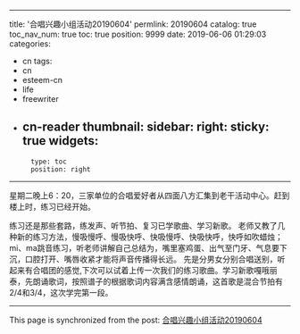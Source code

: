 
---
title: '合唱兴趣小组活动20190604'
permlink: 20190604
catalog: true
toc_nav_num: true
toc: true
position: 9999
date: 2019-06-06 01:29:03
categories:
- cn
tags:
- cn
- esteem-cn
- life
- freewriter
- cn-reader
thumbnail: 
sidebar:
    right:
        sticky: true
widgets:
    -
        type: toc
        position: right
---


星期二晚上6：20，三家单位的合唱爱好者从四面八方汇集到老干活动中心。赶到楼上时，练习已经开始。

练习还是那些套路，练发声、听节拍、复习已学歌曲、学习新歌。
老师又教了几种新的练习方法，慢吸慢呼、慢吸快呼、快吸慢呼、快吸快呼，快呼如吹蜡烛；mi、ma跳音练习，听老师讲解自己总结为，嘴里塞鸡蛋、出气至门牙、气息要下沉，口腔打开、嘴唇收紧才能将声音传播得长远。
先是分男女分别合唱送别，听起来有合唱团的感觉,下次可以试着上传一次我们的练习歌曲。学习新歌嘎哦丽泰，先朗诵歌词，按照谱子的根据歌词内容满含感情朗诵，这首歌是混合节拍有2/4和3/4，这次学完第一段。

- - -

This page is synchronized from the post: [合唱兴趣小组活动20190604](https://steemit.com/@m18207319997/20190604)
